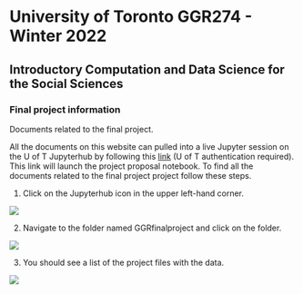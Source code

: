 # University of Toronto GGR274 - Winter 2022

## Introductory Computation and Data Science for the Social Sciences 

### Final project information

Documents related to the final project.

All the documents on this website can pulled into a live Jupyter session on the U of T Jupyterhub by following this [link](https://jupyter.utoronto.ca/hub/user-redirect/git-pull?repo=https%3A%2F%2Fgithub.com%2FUofTCompDSci%2FGGRfinalproject&urlpath=tree%2FGGRfinalproject%2Fprojectproposal.ipynb&branch=main) (U of T authentication required).  This link will launch the project proposal notebook. To find all the documents related to the final project project follow these steps.


1. Click on the Jupyterhub icon in the upper left-hand corner.

![](jhclickhere.png)


2. Navigate to the folder named GGRfinalproject and click on the folder.

![](jhclik2.png)

3. You should see a list of the project files with the data.

![](ggrjhfiles.png)
